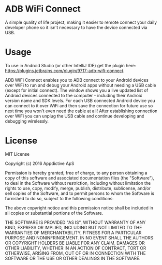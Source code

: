 ADB WiFi Connect
====================

A simple quality of life project, making it easier to remote connect your daily developer phone so it isn't necessary to have the device connected via USB.


Usage
====================

To use in Android Studio (or other IntelliJ IDE) get the plugin here: https://plugins.jetbrains.com/plugin/9717-adb-wifi-connect.

ADB WiFi Connect enables you to ADB connect to your Android devices over WiFi to run and debug your Android apps without needing a USB cable (except for initial connect).
The window shows you a live updated list of Android devices connected to the computer - including their Android version name and SDK levels.
For each USB connected Android device you can connect to it over WiFi and then save the connection for future use so next time you won't even need the cable at all!
After establishing connection over WiFi you can unplug the USB cable and continue developing and debugging wirelessly.


License
====================

MIT License

Copyright (c) 2016 Appdictive ApS

Permission is hereby granted, free of charge, to any person obtaining a copy
of this software and associated documentation files (the "Software"), to deal
in the Software without restriction, including without limitation the rights
to use, copy, modify, merge, publish, distribute, sublicense, and/or sell
copies of the Software, and to permit persons to whom the Software is
furnished to do so, subject to the following conditions:

The above copyright notice and this permission notice shall be included in all
copies or substantial portions of the Software.

THE SOFTWARE IS PROVIDED "AS IS", WITHOUT WARRANTY OF ANY KIND, EXPRESS OR
IMPLIED, INCLUDING BUT NOT LIMITED TO THE WARRANTIES OF MERCHANTABILITY,
FITNESS FOR A PARTICULAR PURPOSE AND NONINFRINGEMENT. IN NO EVENT SHALL THE
AUTHORS OR COPYRIGHT HOLDERS BE LIABLE FOR ANY CLAIM, DAMAGES OR OTHER
LIABILITY, WHETHER IN AN ACTION OF CONTRACT, TORT OR OTHERWISE, ARISING FROM,
OUT OF OR IN CONNECTION WITH THE SOFTWARE OR THE USE OR OTHER DEALINGS IN THE
SOFTWARE.